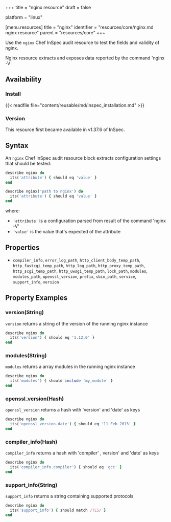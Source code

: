 +++
title = "nginx resource"
draft = false

platform = "linux"

[menu.resources]
    title = "nginx"
    identifier = "resources/core/nginx.md nginx resource"
    parent = "resources/core"
+++

Use the `nginx` Chef InSpec audit resource to test the fields and validity of nginx.

Nginx resource extracts and exposes data reported by the command 'nginx -V'

## Availability

### Install

{{< readfile file="content/reusable/md/inspec_installation.md" >}}

### Version

This resource first became available in v1.37.6 of InSpec.

## Syntax

An `nginx` Chef InSpec audit resource block extracts configuration settings that should be tested:

```ruby
describe nginx do
  its('attribute') { should eq 'value' }
end

describe nginx('path to nginx') do
  its('attribute') { should eq 'value' }
end
```

where:

- `'attribute'` is a configuration parsed from result of the command 'nginx -V'
- `'value'` is the value that's expected of the attribute

## Properties

- `compiler_info`, `error_log_path`, `http_client_body_temp_path`, `http_fastcgi_temp_path`, `http_log_path`, `http_proxy_temp_path`, `http_scgi_temp_path`, `http_uwsgi_temp_path`, `lock_path`, `modules`, `modules_path`, `openssl_version`, `prefix`, `sbin_path`, `service`, `support_info`, `version`

## Property Examples

### version(String)

`version` returns a string of the version of the running nginx instance

```ruby
describe nginx do
  its('version') { should eq '1.12.0' }
end
```

### modules(String)

`modules` returns a array modules in the running nginx instance

```ruby
describe nginx do
  its('modules') { should include 'my_module' }
end
```

### openssl_version(Hash)

`openssl_version` returns a hash with 'version' and 'date' as keys

```ruby
describe nginx do
  its('openssl_version.date') { should eq '11 Feb 2013' }
end
```

### compiler_info(Hash)

`compiler_info` returns a hash with 'compiler' , version' and 'date' as keys

```ruby
describe nginx do
  its('compiler_info.compiler') { should eq 'gcc' }
end
```

### support_info(String)

`support_info` returns a string containing supported protocols

```ruby
describe nginx do
  its('support_info') { should match /TLS/ }
end
```
